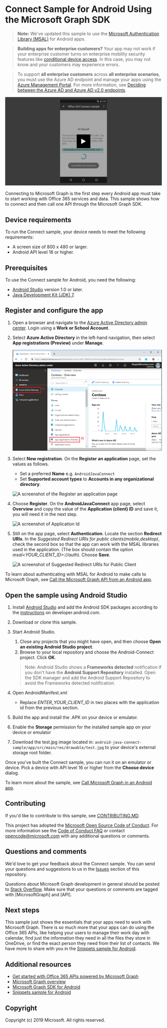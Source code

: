 # Connect Sample for Android Using the Microsoft Graph SDK


>**Note:** We've updated this sample to use the [Microsoft Authentication Library (MSAL)](https://github.com/AzureAD/microsoft-authentication-library-for-android) for Android apps.


> **Building apps for enterprise customers?** Your app may not work if your enterprise customer turns on enterprise mobility security features like <a href="https://azure.microsoft.com/en-us/documentation/articles/active-directory-conditional-access-device-policies/" target="_newtab">conditional device access</a>. In this case, you may not know and your customers may experience errors. 

> To support **all enterprise customers** across **all enterprise scenarios**, you must use the Azure AD endpoint and manage your apps using the [Azure Management Portal](https://aka.ms/aadapplist). For more information, see [Deciding between the Azure AD and Azure AD v2.0 endpoints](https://graph.microsoft.io/docs/authorization/auth_overview#deciding-between-azure-ad-and-the-v2-authentication-endpoint).

[![Microsoft Graph Connect sample](/readme-images/O365-Android-Connect-video_play_icon.png)](https://www.youtube.com/watch?v=3IQIDFrqhY4 "Click to see the sample in action")

Connecting to Microsoft Graph is the first step every Android app must take to start working with Office 365 services and data. This sample shows how to connect and then call one API through the Microsoft Graph SDK.

## Device requirements

To run the Connect sample, your device needs to meet the following requirements:

* A screen size of 800 x 480 or larger.
* Android API level 16 or higher.
 
## Prerequisites

To use the Connect sample for Android, you need the following:

* [Android Studio](http://developer.android.com/sdk/index.html) version 1.0 or later.
* [Java Development Kit (JDK) 7](http://www.oracle.com/technetwork/java/javase/downloads/jdk7-downloads-1880260.html).

<a name="register"></a>
## Register and configure the app

1. Open a browser and navigate to the [Azure Active Directory admin center](https://aad.portal.azure.com). Login using a **Work or School Account**.

1. Select **Azure Active Directory** in the left-hand navigation, then select **App registrations (Preview)** under **Manage**.

    ![A screenshot of the App registrations ](./readme-images/aad-portal-app-registrations.png)

1. Select **New registration**. On the **Register an application** page, set the values as follows.

    - Set a preferred **Name** e.g. `AndroidJavaConnect`
    - Set **Supported account types** to **Accounts in any organizational directory**.

    ![A screenshot of the Register an application page](./readme-images/aad-register-an-app.PNG)

1. Choose **Register**. On the **AndroidJavaConnect** app page, select **Overview** and copy the value of the **Application (client) ID** and save it, you will need it in the next step.

    ![A screenshot of Application Id](./readme-images/aad-application-id.PNG)

1. Still on the app page, select **Authentication**. Locate the section **Redirect URIs**. In the _Suggested Redirect URIs for public clients(mobile,desktop)_, check the second box so that the app can work with the MSAL libraries used in the application. (The box should contain the option _msal<YOUR_CLIENT_ID>://auth_). Choose **Save**.

    ![A screenshot of Suggested Redirect URIs for Public Client](./readme-images/aad-redirect-uri-public-client.PNG)
  
To learn about authenticating with MSAL for Android to make calls to Microsoft Graph, see [Call the Microsoft Graph API from an Android app](https://docs.microsoft.com/en-us/azure/active-directory/develop/guidedsetups/active-directory-android).

  
## Open the sample using Android Studio

1. Install [Android Studio](http://developer.android.com/sdk/index.html) and add the Android SDK packages according to the [instructions](http://developer.android.com/sdk/installing/adding-packages.html) on developer.android.com.
2. Download or clone this sample.
4. Start Android Studio.
	1. Close any projects that you might have open, and then choose **Open an existing Android Studio project**.
	2. Browse to your local repository and choose the Android-Connect project. Click **OK**.
	
	> Note: Android Studio shows a **Frameworks detected** notification if you don't have the **Android Support Repository** installed. Open the SDK manager and add the Android Support Repository to avoid the Frameworks detected notification.
5. Open AndroidManifest.xml
	* Replace *ENTER_YOUR_CLIENT_ID* in two places with the application id from the previous section.
6. Build the app and install the .APK on your device or emulator.
7. Enable the **Storage** permission for the installed sample app on your device or emulator
8. Download the test.jpg image located in:  `android-java-connect-sample/app/src/main/res/drawable/test.jpg` to your device's external storage root folder.



Once you've built the Connect sample, you can run it on an emulator or device. Pick a device with API level 16 or higher from the **Choose device** dialog.

To learn more about the sample, see [Call Microsoft Graph in an Android app](https://developer.microsoft.com/en-us/graph/docs/concepts/android).

<a name="contributing"></a>
## Contributing ##

If you'd like to contribute to this sample, see [CONTRIBUTING.MD](/CONTRIBUTING.md).

This project has adopted the [Microsoft Open Source Code of Conduct](https://opensource.microsoft.com/codeofconduct/). For more information see the [Code of Conduct FAQ](https://opensource.microsoft.com/codeofconduct/faq/) or contact [opencode@microsoft.com](mailto:opencode@microsoft.com) with any additional questions or comments.

## Questions and comments

We'd love to get your feedback about the Connect sample. You can send your questions and suggestions to us in the [Issues](issues) section of this repository.

Questions about Microsoft Graph development in general should be posted to [Stack Overflow](http://stackoverflow.com/questions/tagged/MicrosoftGraph+API). Make sure that your questions or comments are tagged with [MicrosoftGraph] and [API].

## Next steps

This sample just shows the essentials that your apps need to work with Microsoft Graph. There is so much more that your apps can do using the Office 365 APIs, like helping your users to manage their work day with calendar, find just the information they need in all the files they store in OneDrive, or find the exact person they need from their list of contacts. We have more to share with you in the [Snippets sample for Android](../../../android-java-snippets-sample). 
  
## Additional resources

* [Get started with Office 365 APIs powered by Microsoft Graph](http://dev.office.com/getting-started/office365apis)
* [Microsoft Graph overview](http://graph.microsoft.io)
* [Microsoft Graph SDK for Android](../../../msgraph-sdk-android)
* [Snippets sample for Android](../../../android-java-snippets-sample)

## Copyright
Copyright (c) 2019 Microsoft. All rights reserved.
